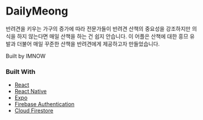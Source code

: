 
# DailyMeong

반려견을 키우는 가구의 증가에 따라 전문가들이 반려견 산책의 중요성을 강조하지만 의식을 하지 않는다면 매일 산책을 하는 건 쉽지 안습니다. 
이 어플은 산책에 대한 흥므 유발과 더불어 매일 꾸준한 산책을 반려견에게 제공하고자 만들었습니다. 

Built by IMNOW

### Built With

- [React](https://reactjs.org/docs/getting-started.html)
- [React Native](https://reactnative.dev/docs/getting-started)
- [Expo](https://docs.expo.dev/)
- [Firebase Authentication](https://firebase.google.com/docs/auth)
- [Cloud Firestore](https://firebase.google.com/docs/firestore/)

